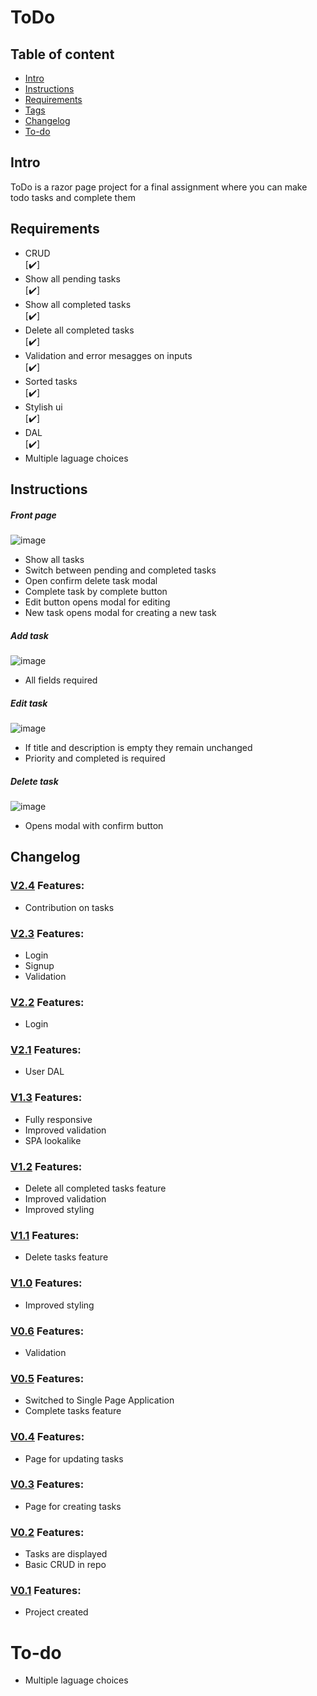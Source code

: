 # ToDo

## Table of content
* [Intro](#Intro)
* [Instructions](#Instructions)
* [Requirements](#Requirements)
* [Tags](#Tags)
* [Changelog](#Changelog)
* [To-do](#To-do)


## Intro
ToDo is a razor page project for a final assignment where you can make todo tasks and complete them

## Requirements
<ul>
  <li>CRUD</li> [✔️]
  <li>Show all pending tasks</li> [✔️]
  <li>Show all completed tasks</li> [✔️]
  <li>Delete all completed tasks</li> [✔️]
  <li>Validation and error mesagges on inputs</li>[✔️]
  <li>Sorted tasks</li>[✔️]
  <li>Stylish ui</li>[✔️]
  <li>DAL</li>[✔️]
  <li>Multiple laguage choices</li>
</ul>

## Instructions

##### Front page
![image](https://user-images.githubusercontent.com/101317597/191428365-5e6a7212-b2a1-414b-91c8-7f78a0e8f4ea.png)
* Show all tasks 
* Switch between pending and completed tasks
* Open confirm delete task modal
* Complete task by complete button
* Edit button opens modal for editing
* New task opens modal for creating a new task

##### Add task
![image](https://user-images.githubusercontent.com/101317597/191429271-48807014-692c-45db-b974-c0bb700ef77b.png)
* All fields required

##### Edit task
![image](https://user-images.githubusercontent.com/101317597/191429416-459c6dd9-0e45-4568-971f-4d7affb121f7.png)
* If title and description is empty they remain unchanged
* Priority and completed is required

##### Delete task
![image](https://user-images.githubusercontent.com/101317597/191429515-0837be87-6e86-4aeb-9109-3251ec86ee87.png)
* Opens modal with confirm button


## Changelog
### [V2.4](https://github.com/Elias1040/ToDo/tree/V2.4) Features: 
* Contribution on tasks

### [V2.3](https://github.com/Elias1040/ToDo/tree/V2.3) Features: 
* Login
* Signup
* Validation

### [V2.2](https://github.com/Elias1040/ToDo/tree/V2.2) Features: 
* Login

### [V2.1](https://github.com/Elias1040/ToDo/tree/V2.1) Features: 
* User DAL

### [V1.3](https://github.com/Elias1040/ToDo/tree/V1.3) Features: 
* Fully responsive
* Improved validation
* SPA lookalike

### [V1.2](https://github.com/Elias1040/ToDo/tree/V1.2) Features: 
* Delete all completed tasks feature
* Improved validation
* Improved styling

### [V1.1](https://github.com/Elias1040/ToDo/tree/V1.1) Features:
* Delete tasks feature

### [V1.0](https://github.com/Elias1040/ToDo/tree/V1.0) Features:
* Improved styling

### [V0.6](https://github.com/Elias1040/ToDo/tree/V0.6) Features:
* Validation

### [V0.5](https://github.com/Elias1040/ToDo/tree/V0.5) Features:
* Switched to Single Page Application
* Complete tasks feature

### [V0.4](https://github.com/Elias1040/ToDo/tree/V0.4) Features:
* Page for updating tasks

### [V0.3](https://github.com/Elias1040/ToDo/tree/V0.3) Features:
* Page for creating tasks

### [V0.2](https://github.com/Elias1040/ToDo/tree/V0.3) Features:
* Tasks are displayed
* Basic CRUD in repo

### [V0.1](https://github.com/Elias1040/ToDo/tree/V0.3) Features:
* Project created

# To-do
* Multiple laguage choices
